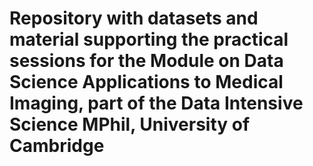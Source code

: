 # Repository with datasets and material supporting the practical sessions for the Module on Data Science Applications to Medical Imaging, part of the Data Intensive Science MPhil, University of Cambridge